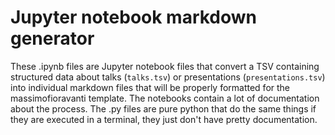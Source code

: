 # Jupyter notebook markdown generator

These .ipynb files are Jupyter notebook files that convert a TSV containing structured data about talks (`talks.tsv`) or presentations (`presentations.tsv`) into individual markdown files that will be properly formatted for the massimofioravanti template. The notebooks contain a lot of documentation about the process. The .py files are pure python that do the same things if they are executed in a terminal, they just don't have pretty documentation.




